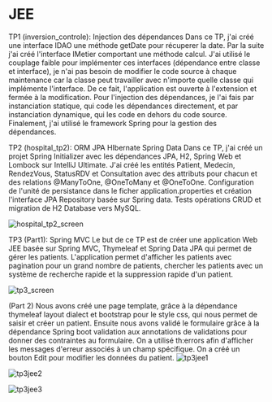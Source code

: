 # JEE
TP1 (inversion_controle): Injection des dépendances
Dans ce TP, j'ai créé une interface IDAO une méthode getDate pour récuperer la date. Par la suite j'ai créé l'interface IMetier comportant une méthode calcul. J'ai utilisé le couplage faible pour implémenter ces interfaces (dépendance entre classe et interface), je n'ai pas besoin de modifier le code source à chaque maintenance car la classe peut travailler avec n'importe quelle classe qui implémente l'interface. De ce fait, l'application est ouverte à l'extension et fermée à la modification. Pour l'injection des dépendances, je l'ai fais par instanciation statique, qui code les dépendances directement, et par instanciation dynamique, qui les code en dehors du code source. Finalement, j'ai utilisé le framework Spring pour la gestion des dépendances.

TP2 (hospital_tp2): ORM JPA HIbernate Spring Data
Dans ce TP, j'ai créé un projet Spring Initializer avec les dépendances JPA, H2, Spring Web et Lombock sur IntelliJ Ultimate. J'ai créé les entités Patient, Medecin, RendezVous, StatusRDV et Consultation avec des attributs pour chacun et des relations @ManyToOne, @OneToMany et @OneToOne. Configuration de l'unité de persistance dans le ficher application.properties et création l'interface JPA Repository basée sur Spring data.
Tests opérations CRUD et migration de H2 Database vers MySQL.

![hospital_tp2_screen](https://github.com/Amyine42/JEE/assets/132317090/1e8023c6-5b0c-4dd9-9d20-655268956ff5)

TP3 (Part1): Spring MVC
Le but de ce TP est de créer une application Web JEE basée sur Spring MVC, Thymeleaf et Spring Data JPA qui permet de gérer les patients. L'application permet d'afficher les patients avec pagination pour un grand nombre de patients, chercher les patients avec un système de recherche rapide et la suppression rapide d'un patient.

![tp3_screen](https://github.com/Amyine42/JEE/assets/132317090/70dd74a8-83ce-42b6-988b-199ea98743ed)

(Part 2)
Nous avons créé une page template, grâce à la dépendance thymeleaf layout dialect et bootstrap pour le style css, qui nous permet de saisir et créer un patient. Ensuite nous avons validé le formulaire grâce à la dépendance Spring boot validation aux annotations de validations pour donner des contraintes au formulaire. On a utilisé th:errors afin d'afficher les messages d'erreur associés à un champ spécifique. On a créé un bouton Edit pour modifier les données du patient.
![tp3jee1](https://github.com/Amyine42/JEE/assets/132317090/df47bdf7-835e-44b4-8964-c89038f049b4)

![tp3jee2](https://github.com/Amyine42/JEE/assets/132317090/64e288da-25cd-4d6f-9dcc-238385fefadd)

![tp3jee3](https://github.com/Amyine42/JEE/assets/132317090/44ada016-b7ff-4036-994e-50b2cf2b76f2)
